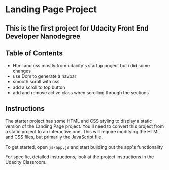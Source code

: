 # Landing Page Project

## This is the first project for Udacity Front End Developer Nanodegree

## Table of Contents
* Html and css mostly from udacity's startup project but i did some changes
* use Dom to generate a navbar
* smooth scroll with css
* add a scroll to top button
* add and remove active class when scrolling through the sections

## Instructions

The starter project has some HTML and CSS styling to display a static version of the Landing Page project. You'll need to convert this project from a static project to an interactive one. This will require modifying the HTML and CSS files, but primarily the JavaScript file.

To get started, open `js/app.js` and start building out the app's functionality

For specific, detailed instructions, look at the project instructions in the Udacity Classroom.



